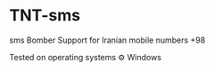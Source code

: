 # TNT-sms
sms Bomber Support for Iranian mobile numbers +98

Tested on operating systems
  ⚙ Windows
